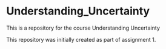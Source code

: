 # Understanding_Uncertainty
This is a repository for the course Understanding Uncertainty

This repository was initially created as part of assignment 1.
